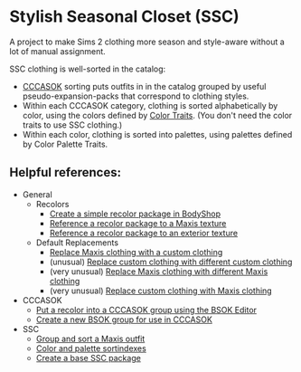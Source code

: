 # Stylish Seasonal Closet (SSC)
 A project to make Sims 2 clothing more season and style-aware without a lot of manual assignment.

 SSC clothing is well-sorted in the catalog:
 - [CCCASOK](https://lavenderlight.tumblr.com/post/641985485922795520/the-coordinated-closet-create-a-sim-organisation) sorting puts outfits in in the catalog grouped by useful pseudo-expansion-packs that correspond to clothing styles.
- Within each CCCASOK category, clothing is sorted alphabetically by color, using the colors defined by [Color Traits](https://www.tumblr.com/episims/693405410225520640/a-little-something-ive-been-planning-to-do-for-a). (You don't need the color traits to use SSC clothing.)
- Within each color, clothing is sorted into palettes, using palettes defined by Color Palette Traits.

 ## Helpful references:
 - General
	 - Recolors
		- [Create a simple recolor package in BodyShop](/docs/packagecreation/bodyshop.md)
		- [Reference a recolor package to a Maxis texture](/docs/texturereference/tomaxis.md)
		- [Reference a recolor package to an exterior texture](/docs/texturereference/tocustom.md)
	 - Default Replacements
		- [Replace Maxis clothing with a custom clothing](/docs/defaultreplace/maxiswithcustom.md)
		- (unusual) [Replace custom clothing with different custom clothing](/docs/defaultreplace/customwithcustom.md)
		- (very unusual) [Replace Maxis clothing with different Maxis clothing](/docs/defaultreplace/maxiswithmaxis.md)
		- (very unusual) [Replace custom clothing with Maxis clothing](/docs/defaultreplace/customwithMaxis.md)
- CCCASOK
	- [Put a recolor into a CCCASOK group using the BSOK Editor](/docs/cccasok/bsokeditor.md)
	- [Create a new BSOK group for use in CCCASOK](/docs/cccasok/newgroup.md)
- SSC
	- [Group and sort a Maxis outfit](/docs/ssc/sort_maxis.md)
	- [Color and palette sortindexes](/docs/ssc/sortindexes.md)
	- [Create a base SSC package](/docs/packagecreation/ssc_base.md)
